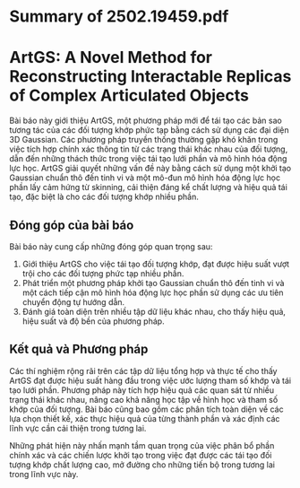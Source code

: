 # Summary of 2502.19459.pdf

# ArtGS: A Novel Method for Reconstructing Interactable Replicas of Complex Articulated Objects

Bài báo này giới thiệu ArtGS, một phương pháp mới để tái tạo các bản sao tương tác của các đối tượng khớp phức tạp bằng cách sử dụng các đại diện 3D Gaussian. Các phương pháp truyền thống thường gặp khó khăn trong việc tích hợp chính xác thông tin từ các trạng thái khác nhau của đối tượng, dẫn đến những thách thức trong việc tái tạo lưới phần và mô hình hóa động lực học. ArtGS giải quyết những vấn đề này bằng cách sử dụng một khởi tạo Gaussian chuẩn thô đến tinh vi và một mô-đun mô hình hóa động lực học phần lấy cảm hứng từ skinning, cải thiện đáng kể chất lượng và hiệu quả tái tạo, đặc biệt là cho các đối tượng khớp nhiều phần.

## Đóng góp của bài báo

Bài báo này cung cấp những đóng góp quan trọng sau:
1. Giới thiệu ArtGS cho việc tái tạo đối tượng khớp, đạt được hiệu suất vượt trội cho các đối tượng phức tạp nhiều phần.
2. Phát triển một phương pháp khởi tạo Gaussian chuẩn thô đến tinh vi và một cách tiếp cận mô hình hóa động lực học phần sử dụng các ưu tiên chuyển động tự hướng dẫn.
3. Đánh giá toàn diện trên nhiều tập dữ liệu khác nhau, cho thấy hiệu quả, hiệu suất và độ bền của phương pháp.

## Kết quả và Phương pháp

Các thí nghiệm rộng rãi trên các tập dữ liệu tổng hợp và thực tế cho thấy ArtGS đạt được hiệu suất hàng đầu trong việc ước lượng tham số khớp và tái tạo lưới phần. Phương pháp này tích hợp hiệu quả các quan sát từ nhiều trạng thái khác nhau, nâng cao khả năng học tập về hình học và tham số khớp của đối tượng. Bài báo cũng bao gồm các phân tích toàn diện về các lựa chọn thiết kế, xác thực hiệu quả của từng thành phần và xác định các lĩnh vực cần cải thiện trong tương lai.

Những phát hiện này nhấn mạnh tầm quan trọng của việc phân bổ phần chính xác và các chiến lược khởi tạo trong việc đạt được các tái tạo đối tượng khớp chất lượng cao, mở đường cho những tiến bộ trong tương lai trong lĩnh vực này.
